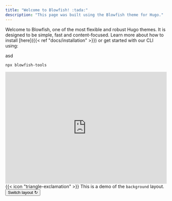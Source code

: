 ```yaml
---
title: "Welcome to Blowfish! :tada:"
description: "This page was built using the Blowfish theme for Hugo."
---
```


Welcome to Blowfish, one of the most flexible and robust Hugo themes. It is designed to be simple, fast and content-focused. Learn more about how to install [here]({{< ref "docs/installation" >}}) or get started with our CLI using:

asd

<script src="https://gist.github.com/nunocoracao/2779792841f7ffa7c7e62dc4d38626d4.js"></script>

```bash
npx blowfish-tools
```  



<iframe width="100%" height="350" src="https://www.youtube.com/embed/SgXhGb-7QbU?si=ce44baicuQ6zMeXz" title="YouTube video player" frameborder="0" allow="accelerometer; autoplay; clipboard-write; encrypted-media; gyroscope; picture-in-picture; web-share" allowfullscreen></iframe>



<!--You can also find the complete theme documentation in [docs]({{< ref "docs" >}}). Blowfish is highly customizable and can be configured to fit your needs: from a static website to a blog. Checkout some [examples](/examples) and what some of our [users](/users) have been building.

Explore the [shortcode list]({{< ref "docs/shortcodes" >}}) and [sample pages]({{< ref "samples" >}}) to get a feel for what Blowfish can do. If you like what you see, check out the project on <a target="_blank" href="https://github.com/nunocoracao/blowfish">Github</a> or read the [Installation guide]({{< ref "docs/installation" >}}) to get started.-->

<div class="flex px-4 py-2 mb-8 text-base rounded-md bg-primary-100 dark:bg-primary-900">
  <span class="flex items-center ltr:pr-3 rtl:pl-3 text-primary-400">
    {{< icon "triangle-exclamation" >}}
  </span>
  <span class="flex items-center justify-between grow dark:text-neutral-300">
    <span class="prose dark:prose-invert">This is a demo of the <code id="layout">background</code> layout.</span>
    <button
      id="switch-layout-button"
      class="px-4 !text-neutral !no-underline rounded-md bg-primary-600 hover:!bg-primary-500 dark:bg-primary-800 dark:hover:!bg-primary-700"
    >
      Switch layout &orarr;
    </button>
  </span>
</div>


